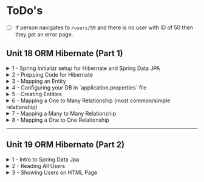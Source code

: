 # ToDo's 
 - [ ] If person navigates to `/users/50` and there is no user with ID of 50 then they get an error page.





## Unit 18 ORM Hibernate (Part 1)

<details>

<summary>1 - Spring Initializr setup for Hibernate and Spring Data JPA</summary>

- **Language:** Java
- **Project:** Maven
- **Spring Boot:** 3.3.0
- **Project Metadata:**
    - **Group:** com.coderscampus
    - **Artifact:** Unit_18_Hibernate_2
    - **Name:** Unit_18_Hibernate
    - **Description:** Demo project for Spring Boot and Hibernate
    - **Package name:** com.coderscampus.Unit_18_Hibernate_2
- **Packaging:** Jar
- **Java:** 17
- **Dependencies:**
    - Spring Web
    - Spring Data JPA
    - Thymeleaf
    - MySQL Driver
    - Spring Boot DevTools
</details>

<details>

<summary>2 - Prepping Code for Hibernate</summary>

- `domain` package name means the contents/objects in here refer to database tables
- First we created a `User` class in the `domain` package and that implies we have a `User` database table

At the end of the day we perform CRUD opperations
- Create data
- Read data
- Update data
- Delete data

Our jobs are in data creation and management

</details>


<details>

<summary>3 - Mapping an Entity</summary>

1. Need to put `@Entity` above the `public class ClassName`, normally found within `domain` package. This tells Hibernate that their is a database table assosciate with this Object. Hibernate is the ORM (Object Relational Mapping) tool that maps Java classes to database tables and visa versa.
- `@Entity` annotation means this entire Class is an Entity.
- Entity means an Object that represents a database table
- Hibernate abides by the JPA (Java Persistence API)
- JPA is a contract that says, if you implement X,Y,Z you need to abide by these rules.
  - JPA is a specification (a set of interfaces and rules) defined by Java EE (now Jakarta EE) for object-relational mapping (ORM) and persistence management in Java applications
2. Because `user` is a keyword in SQL we need to use `@Table(name="users")` and attach that annotation beneath `@Entity`. This overrides the database table it would have been, aka `user`, and change it so their are no conflicts with SQL.
3. Assign a primary key. In Java you do that be creating an instance variable, `private Long userId;`, make your Getters and Setters, and above the Getter you'll attach the `@Id` annotation.
4. Because we want the primary key auto-incremented, we'll add `@GeneratedValue(strategy = GenerationType.IDENTITY)` beneath the primary key, `@Id`, above the instance variable for `userId`.

<!-- Hashnode has all the above content -->

What we're doing here is putting in Java code annotations that help Hibernate put together a `create table` SQL script.

</details>


<details>

<summary>4 - Configuring your DB in `application.properties` file</summary>

1. In `application.properties` file I added
```text
spring.datasource.driverClassName = com.mysql.cj.jdbc.Driver
spring.datasource.url = jdbc:mysql://localhost:3306/hibernate_example_2
spring.datasource.username = ${MYSQL_USERNAME}
spring.datasource.password = ${MYSQL_PASSWORD}
# --- none, create, create-drop, or update ---
spring.jpa.hibernate.ddl-auto = create
spring.jpa.show-sql = true
spring.thymeleaf.prefix=file:src/main/resources/templates/
spring.devtools.livereload.enabled=true
# --- UNCOMMENT LINE BELOW FOR DEBUGGING ASSISTANCE ---
logging.level.org.springframework.web=DEBUG
```

2. Create a `.evn` file in the root folder of project and attach
```text
MYSQL_USERNAME=your_username_here
MYSQL_PASSWORD=your_password_here

```

3. Add the dotenv dependency to pom.xml file.
```Java
  <dependency>
			<groupId>io.github.cdimascio</groupId>
			<artifactId>java-dotenv</artifactId>
			<version>5.2.2</version>
	</dependency>
```

4. Right click on root project folder > Maven > Reload Project
5. Add the following content to the `main` method of project or to your `Unit18HibernateApplication.java` file.

```Java
package com.coderscampus.Unit_18_Hibernate_2;

import io.github.cdimascio.dotenv.Dotenv;
import org.springframework.boot.SpringApplication;
import org.springframework.boot.autoconfigure.SpringBootApplication;

@SpringBootApplication
public class Unit18HibernateApplication {

	public static void main(String[] args) {
		
//	---	Content added ---
		Dotenv dotenv = Dotenv.load();
		System.setProperty("MYSQL_USERNAME", dotenv.get("MYSQL_USERNAME"));
		System.setProperty("MYSQL_PASSWORD", dotenv.get("MYSQL_PASSWORD"));
//	---	End of content added ---
		SpringApplication.run(Unit18HibernateApplication.class, args);
	}
}
```

6. Add these lines to `.gitignore` file
```text
### Configuration files ###
.env
```

7. Run application

</details>


<details>

<summary>5 - Creating Entities</summary>

1. Work on connecting a One to Many relationship with the Account class and Transaction class.
- First we work on One to Many relationship
- Second we work on Many to Many relationship
- Third we work on One to One relationship

</details>


<details>

<summary>6 - Mapping a One to Many Relationship (most common/simple relationship)</summary>

1. First we work on One to Many relationship
- One Account can have Many Transactions. Any Transaction we grab should point back to only one Account.
2. Within the Account class (the "One" relationship) we will add an instance variable to hold the list of Transactions, it will hold
```Java
private List<Transaction> transactions = new ArrayList<>();
```
- We need to tell hibernate what the relationship is between the Account and the Transaction. Once we attach the instance variable now we need tell hibernate what that field is. Above the instance variable we'll write
```Java
@OneToMany
```

3. Now within the Transaction class (the "Many" relationship) we will add an instance variable to hold the Account object.
```Java
private Account account;
```
- We need to tell hibernate what the relationship is between the Transaction and the Account. Once we attach the instance variable now we need tell hibernate what that field is. Above the instance variable we'll write
```Java
@ManyToOne
``` 

4. Now that we have those relationships assinged using annotations we'll go back to the Account class and within the `@OneToMany` annotation we'll add `(mappedBy = "account")`, assinging the "one" part of the relationship to `account`, which is the instance variable name within the Transaction class. The annotation will look like this.
```Java
@OneToMany(mappedBy = "account")
```

5. Next we will head over to the Transaction class and above the instance variable `private Account account;` we will assign the `@ManyToOne` annotation. And something odd we ran into as we were running the application, the console spit out `account_account_id` as the column name for `account_id`. That is wrong, so we will add the `@JoinColumn(name="account_id")` above the `private Account account;` instance variable. When we're all said and done it will look like this. Pretty sure the console spit out `account_account_id` because the first "account" is for the class name and then appended to it is the `private Long accountId;` as "account_id".
```Java
@ManyToOne
    @JoinColumn(name="account_id")
    private Account account;
```  

</details>


<details>

<summary>7 - Mapping a Many to Many Relationship</summary>

1. In this Banking Account we can have a Many To Many relationship between User and Account
- One way of saying it
  - There could be multiple users on an account (Spouse/Partner)
  - And there could be multiple acccounts associated with those multiple users
- Another way of saying it
  - One, or more, users can be associate with multiple bank accounts
  - Any bank account could map back to multiple users
    - With that said this is a Many To Many relationship

- We are also looking at the Parent-Child relationship.
  - Parent or owning side is the User of the account and the account is the child
    - You can't have an account without a user.

2. To assing the Many To Many Relationship we'll start in User class and add the instance variable below.
```Java
private List<Account> accounts = new ArrayList<>();
```
- Above that we'll attach the `@ManyToMany` annotation
- And below that annotation we'll assign the the `JoinTable` name that connects these two tables. That annotaion is below.
  - The `JoinTable` is a combination of the `Parent table name and the Child table name`. In this case the Parent table is called User and the Child table is called Account. So we'll combine those two names, make sure they are lowercase and put an underscore between the two so it's successfully read by MySQL.
```Java
@JoinTable(name="user_account")
```
- Now attached/below the `@JoinTable` we'll add the columns that we are joining.
  - First we start with the column name within the table we are in and then what column name of the Account table do we want to connect to.
    - We want the User's JoinColumn to be `userId` (`user_id` in MySQL) and we want the `inverseJoinColumn` or aka the column name of the Account table we are joining this to, will be `accountId` (`account_id` in MySQL). See example below.
```Java
    @JoinTable(name="user_account", // Table name
        joinColumns = @JoinColumn(name="user_id"), // Parent class column name
        inverseJoinColumns = @JoinColumn(name="account_id")) // Child class column name
```
- Something to remeber, you will only map this out on the Parent class of the relationship. Over on the Child class, aka the Account class we will create a new instance variable to hold the users in the Account class, and above that instance variable we will assign the Many To Many annotation and assign the name to be `accounts`. It will look like this...
```Java
@ManyToMany(mappedBy = "accounts") 
    private List<User> users = new ArrayList<>();
```
- "accounts" is the instance variable name from the User class that is a List. Need to ensure we grab the correct instance variable name so it's being correctly mapped back to the correct location.
</details>


<details>

<summary>8 - Mapping a One to One Relationship</summary>

1. Start off by creating the Address POJO and add the `@Entity` annotation at the top of the class.
2. The One to One relationship is between the User and the Address
- There is one user for every address and one address for every user.
  - Technically, in the future this could be a One to Many relationship in the future because One person could have multiple addresses.
    - Yet this is a great opportunity to use a One to One relationship so we'll continue building it as such.
- In the Address class we'll add the instance variable for a user, `private User user;`
- And in the User class we'll add the instance variable for an address, `private Address address;`
  - Make sure to add Getters and Setters for each.

3. Add annotations
- In a One to One relationship there isn't technically a Parent Child relationship but assigning those names to the tables could help us figure out what annotaitons to put where.
- Add the `@OneToOne` annotation in the User class above address instance variable.
  - And add `(mappedBy = "user")` becauase we are mapping this to the instance variable, user, inside the Address class.
- Now it's time to add further annotations.
  - Make sure the `@Id` is above the userId instance variable in the Address class to assign that it's the Primary Key.
  - We'll also want to use the `userId` as the Foreign Key as well.
    - To do that we'll add the following above the user instance variable.

- Because the `userId` column is two things at once. It's the Primary Key and the Foreign Key so it's now considered an embeded key.
  - We are using the `mapsId` to solve this problem. Below the `mapsId` annotation we need to assign the column name we're attaching this data to and that would be the userId/user_id colum. If we didnt' add `@JoinColumn` and tell it the correct column name it would default to `user_user_id` and we don't want that.

```Java
@OneToOne
@MapsId
@JoinColumn(name = "user_id")
private User user;
```

</details>





---

## Unit 19 ORM Hibernate (Part 2)

<details>

<summary>1 - Intro to Spring Data Jpa</summary>

1. Instead of using JDBC (Java Database Connectivity) to manually create our SQL queries we will use Spring Data JPA because there is a lot of "out of the box" queries already made for use. We'll dive deeper into customizing our own later on.
2. Create the `repository` package at the main folder level within the `java` package. This is the same level that you'll already have the `domain` package.
3. Within `repository` create a UserController interface, not class. This interface will extend `JpaRepository` and it will extend 2 things.
- 1. It extends T which stands for Type of domain object it will be working with. In this case, the UserRepository extends the domain object of `User`.
- 2. And ID, stands for Type of Id. When you go to the User class what is the @Id of the User? The @Id is Long, and that'll be what you put in for ID.
  - See below for the visual example
    - Because this is an interface we use `extends`. If this was a class we would use `implements`, rather than `extends`.
```Java
package com.coderscampus.Unit_18_Hibernate_2.web;

import com.coderscampus.Unit_18_Hibernate_2.domain.User;
import org.springframework.data.jpa.repository.JpaRepository;

public interface UserController extends JpaRepository<User, Long> {
}
```

</details>








<details>

<summary>2 - Reading All Users</summary>

1. Before getting started make sure Thymeleaf is a dependecy within `application.properties` file.


2. High level overview of the packages.
- 1. Controllers intercept the request and send the flow of code to service.
- 2. The service does something
- 3. Service talks to repository

```Text
 controller -> service -> repository
```

- You should not jump the gun and go from controller directly to repository. That's known as a code smell. You want the only code in the controller to be controller specific code. Each of these packages have sepcific types of code written out to facilitate a very specific action.
- If a controller is talking with a repository that normally means that the controller is doing service oriented behavior. Make sure to seperate concerns into the correct package.

3. Create a `web` package at the same level as our other packages. Inside this web package add a `UserController` class.
- Inside the UserController we'll make a @GetMapping for `/users` and we'll call the method `getAllUsers`
- We'll inject a `ModelMap` to get the all the users onto the HTML template, not made yet.
- To get all the users we add a List to store them in and use `model.put` to put all the users onto this path, then `return "users"`, the HTML template to view all the users that we haven't created yet. Should look like this.

```Java
package com.coderscampus.Unit_18_Hibernate_2.web;

import com.coderscampus.Unit_18_Hibernate_2.domain.User;
import com.coderscampus.Unit_18_Hibernate_2.service.UserService;
import org.springframework.stereotype.Controller;
import org.springframework.ui.ModelMap;
import org.springframework.web.bind.annotation.GetMapping;

import java.util.List;

@Controller
public class UserController  {

    private final UserService userService;

    public UserController(UserService userService) {
        this.userService = userService;
    }

    @GetMapping("/users")
    public String getAllUsers(ModelMap model) {
       List<User> users = userService.findALl();
        model.put("users", users);
        return "users";
    }
}
```

4. Within `resources/templates/` make a `users.html` template.
- Attach Thymeleaf attribute with the `html` tag.
  - Update Title to be Users
  - Create an H1 tag saying Users
  - Perform a Thymeleaf for each loop on users and get the users userId, name, and username.
    - It should look like this.

```HTML
<!DOCTYPE html>
<html xmlns:th="http://thymeleaf.org" lang="en">
<head>
    <meta charset="UTF-8">
    <title>Users</title>
</head>
<body>
<h1>Users</h1>
<div th:each="user : ${users}">
    <span th:text="${user.userId}"></span>
    <span th:text="${user.name}"></span>
    <span th:text="${user.username}"></span>
</div>

</body>
</html>
```

</details>

<details>

<summary>3 - Showing Users on HTML Page</summary>

1. As of right now we have no users, so jump into MySQL Workbench or DataGrip and add the following SQL to insert a group of users.
```SQL
INSERT INTO users (name, password, username)
VALUES ("Trevor Page", "mmmmmHoney!", "trevor@cratycodr.com"),
       ("John Doe", "dontEnjoyHoney", "johndoe@doe.com"),
       ("Amy Spears", "2000sAllTheWay", "amyspears@gmail.com");
```

When we run the app we can navigate to `localhost:8080` and now see all our users.

2. Now we want to be able to find 1 user. Go to `UserService.java` and you'll code the following...
```Java
 public User findOneUserById(Long userId) {
        Optional<User> userOpt = userRepo.findById(userId);
        return userOpt.orElse(new User());
    }
```
- Reason for the optional is becase there is no garantee the userId that's put in the URL will be there and the `orElse` is added to allow us to not crash the web app if the user isn't actually there. It'll return us a blank user.
3. Navigate to `UserController.java` and create the mapping and method to grab this data.
```Java
    @GetMapping("/users/{userId}")
    public String getOneUser(@PathVariable Long userId, ModelMap model) {
        User user = userService.findOneUserById(userId);
        model.put("users", Arrays.asList(user));
        return "users";
    }
```
- Ensure that the GetMapping {userId} is the same as the PathVariable Long userId. That is what is being passed into the path and what's being used in this method.

4. One addition I made was to navigate over to `templates/users.html` and attach the navigational link to use userId using Thymeleaf, so that each users Id is clickable, rather than writing each user out in the URL each time we want to view one of them. Update the <a> tag like it is below.

```HTML
<a th:href="@{/users/{id}(id=${user.userId})}" th:text="${user.userId}"></a>
```

</details>